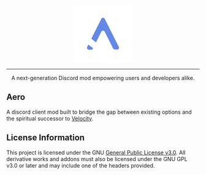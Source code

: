 <div align="center">
    <img src="./assets/Transparent.png" width="150px" height="150px" alt="Aero Logo" />
    <hr />
    A next-generation Discord mod empowering users and developers alike.
</div>

## Aero

A discord client mod built to bridge the gap between existing options and the spiritual successor to [Velocity](https://github.com/Velocity-Discord/Velocity).

## License Information

This project is licensed under the GNU [General Public License v3.0](https://www.gnu.org/licenses/). All derivative works and addons must also be licensed under the GNU GPL v3.0 or later and may include one of the headers provided.